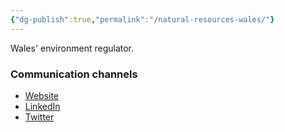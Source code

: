 ```yaml
---
{"dg-publish":true,"permalink":"/natural-resources-wales/"}
---
```


Wales' environment regulator.

### Communication channels
- [Website](https://naturalresources.wales/?lang=en)
- [LinkedIn](https://www.linkedin.com/company/cyfoeth-naturiol-cymru-natural-resources-wales/)
- [Twitter](https://twitter.com/NatResWales)
